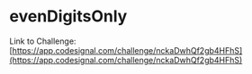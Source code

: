 # evenDigitsOnly

Link to Challenge: [https://app.codesignal.com/challenge/nckaDwhQf2gb4HFhS](https://app.codesignal.com/challenge/nckaDwhQf2gb4HFhS)